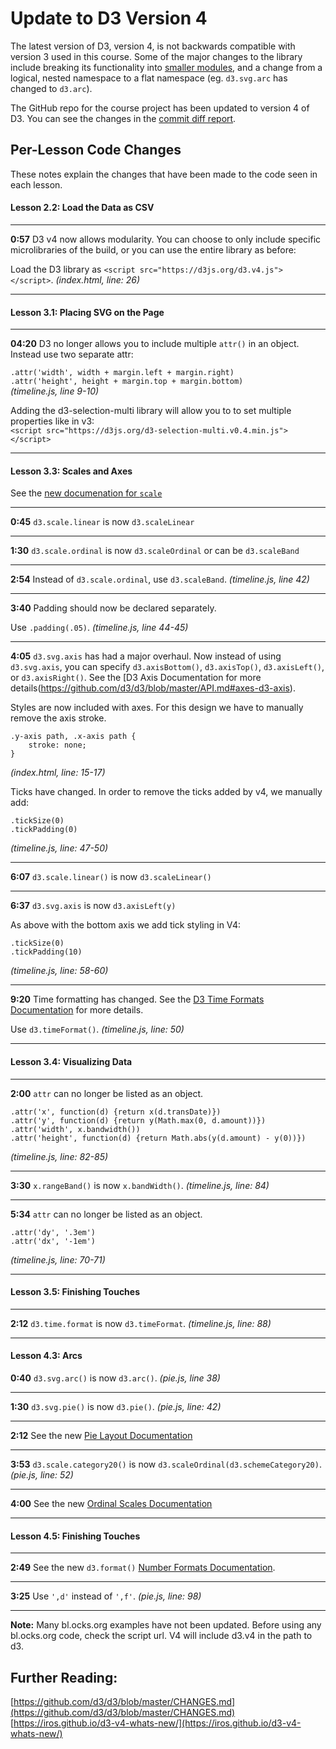 # Update to D3 Version 4

The latest version of D3, version 4, is not backwards compatible with version 3 used in this course. Some of the major changes to the library include breaking its functionality into [smaller modules](https://github.com/d3), and a change from a logical, nested namespace to a flat namespace (eg. `d3.svg.arc` has changed to `d3.arc`).

The GitHub repo for the course project has been updated to version 4 of D3. You can see the changes in the [commit diff report](https://github.com/tutsplus/building-d3-data-visualizations/commit/1bf61ab97bb6f146b0ad5554d81cd427e68df3ad). 


## Per-Lesson Code Changes

These notes explain the changes that have been made to the code seen in each lesson.

#### Lesson 2.2: Load the Data as CSV

---

**0:57** 
D3 v4 now allows modularity. You can choose to only include specific microlibraries of the build, or you can use the entire library as before:  

Load the D3 library as `<script src="https://d3js.org/d3.v4.js"></script>`. *(index.html, line: 26)*

---


#### Lesson 3.1: Placing SVG on the Page

---

**04:20** 
D3 no longer allows you to include multiple `attr()` in an object. Instead use two separate attr:  

`.attr('width', width + margin.left + margin.right)`  
`.attr('height', height + margin.top + margin.bottom)`   
*(timeline.js, line 9-10)*

Adding the d3-selection-multi library will allow you to to set multiple properties like in v3:  
`<script src="https://d3js.org/d3-selection-multi.v0.4.min.js"></script>`

---

#### Lesson 3.3: Scales and Axes

See the [new documenation for `scale`](https://github.com/d3/d3/blob/master/API.md#scales-d3-scale)

---

**0:45**
`d3.scale.linear` is now `d3.scaleLinear`

---

**1:30** 
`d3.scale.ordinal` is now `d3.scaleOrdinal` or can be `d3.scaleBand`

---

**2:54** 
Instead of `d3.scale.ordinal`, use `d3.scaleBand`. *(timeline.js, line 42)*

---

**3:40** 
Padding should now be declared separately.  

Use `.padding(.05)`. *(timeline.js, line 44-45)*

---

**4:05** 
`d3.svg.axis` has had a major overhaul. Now instead of using `d3.svg.axis`, you can specify `d3.axisBottom()`, `d3.axisTop()`, `d3.axisLeft()`, or `d3.axisRight()`. See the [D3 Axis Documentation for more details(https://github.com/d3/d3/blob/master/API.md#axes-d3-axis).  

Styles are now included with axes. For this design we have to manually remove the axis stroke.  

```
.y-axis path, .x-axis path {
	stroke: none;
}
```
*(index.html, line: 15-17)*

Ticks have changed. In order to remove the ticks added by v4, we manually add:  

```
.tickSize(0)
.tickPadding(0)
```  
*(timeline.js, line: 47-50)*

---

**6:07** 
`d3.scale.linear()` is now `d3.scaleLinear()`

---

**6:37** 
`d3.svg.axis` is now `d3.axisLeft(y)`  

As above with the bottom axis we add tick styling in V4:  

```
.tickSize(0)
.tickPadding(10)
```  
*(timeline.js, line: 58-60)*

---

**9:20** 
Time formatting has changed.  See the [D3 Time Formats Documentation](https://github.com/d3/d3/blob/master/API.md#time-formats-d3-time-format) for more details.  

Use `d3.timeFormat()`. *(timeline.js, line: 50)*

---

#### Lesson 3.4: Visualizing Data

---

**2:00** 
`attr` can no longer be listed as an object.

```
.attr('x', function(d) {return x(d.transDate)})  
.attr('y', function(d) {return y(Math.max(0, d.amount))})  
.attr('width', x.bandwidth())  
.attr('height', function(d) {return Math.abs(y(d.amount) - y(0))})
```  
*(timeline.js, line: 82-85)*

---

**3:30** 
`x.rangeBand()` is now `x.bandWidth()`.	*(timeline.js, line: 84)*

---

**5:34**
`attr` can no longer be listed as an object.

```
.attr('dy', '.3em')  
.attr('dx', '-1em')
```  
*(timeline.js, line: 70-71)*

---

#### Lesson 3.5: Finishing Touches

---

**2:12** 
`d3.time.format` is now `d3.timeFormat`. *(timeline.js, line: 88)*

---

#### Lesson 4.3: Arcs

**0:40** 
`d3.svg.arc()` is now `d3.arc()`. *(pie.js, line 38)*

---

**1:30** 
`d3.svg.pie()` is now `d3.pie()`. *(pie.js, line: 42)*

---

**2:12**
See the new [Pie Layout Documentation](https://github.com/d3/d3/blob/master/API.md#pies)

---

**3:53** 
`d3.scale.category20()` is now `d3.scaleOrdinal(d3.schemeCategory20)`. *(pie.js, line: 52)*

---

**4:00** 
See the new [Ordinal Scales Documentation](https://github.com/d3/d3/blob/master/API.md#ordinal-scales)

---

#### Lesson 4.5: Finishing Touches

---

**2:49**
See the new `d3.format()` [Number Formats Documentation](https://github.com/d3/d3/blob/master/API.md#number-formats-d3-format).

---

**3:25** 
Use `',d'` instead of `',f'`. *(pie.js, line: 98)*	

---

**Note:**
Many bl.ocks.org examples have not been updated. Before using any bl.ocks.org code, check the script url. V4 will include d3.v4 in the path to d3.

## Further Reading:

[https://github.com/d3/d3/blob/master/CHANGES.md](https://github.com/d3/d3/blob/master/CHANGES.md)  
[https://iros.github.io/d3-v4-whats-new/](https://iros.github.io/d3-v4-whats-new/)




